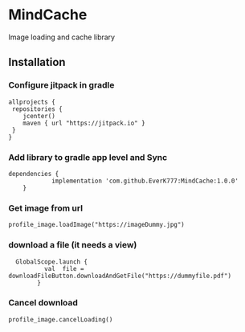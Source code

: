 # MindCache
Image loading and cache library


## Installation

### Configure jitpack in gradle
```
allprojects {
 repositories {
    jcenter()
    maven { url "https://jitpack.io" }
 }
}
```


### Add library to gradle app level and Sync
```
dependencies {
	        implementation 'com.github.EverK777:MindCache:1.0.0'
	}
 ```
### Get image from url 

 ```
profile_image.loadImage("https://imageDummy.jpg")
 ```
 

### download a file (it needs a view)
```
  GlobalScope.launch {
          val  file =  downloadFileButton.downloadAndGetFile("https://dummyfile.pdf")
        }
```        

 ### Cancel download 
 
```
profile_image.cancelLoading()
 ```
        

